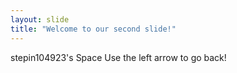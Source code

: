 ```yaml
---
layout: slide
title: "Welcome to our second slide!"
---
```

stepin104923's Space
Use the left arrow to go back!
